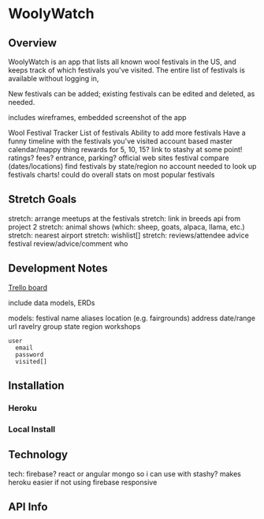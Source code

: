 # WoolyWatch

## Overview

WoolyWatch is an app that lists all known wool festivals in the US, and keeps track of which festivals you've visited. The entire list of festivals is available without logging in,

New festivals can be added; existing festivals can be edited and deleted, as needed.

includes wireframes, embedded screenshot of the app

Wool Festival Tracker
  List of festivals
  Ability to add more festivals
  Have a funny timeline with the festivals you've visited
  account based
  master calendar/mappy thing
  rewards for 5, 10, 15?
  link to stashy at some point!
  ratings?
  fees? entrance, parking?
  official web sites
  festival compare (dates/locations)
  find festivals by state/region
  no account needed to look up festivals
  charts! could do overall stats on most popular festivals


## Stretch Goals

  stretch: arrange meetups at the festivals
  stretch: link in breeds api from project 2
  stretch: animal shows (which: sheep, goats, alpaca, llama, etc.)
  stretch: nearest airport
  stretch: wishlist[]
  stretch: reviews/attendee advice
             festival
             review/advice/comment
             who


## Development Notes

[Trello board](https://trello.com/b/z4T0eaGs/woolywatch)

include data models, ERDs

  models:
    festival
      name
      aliases
      location (e.g. fairgrounds)
      address
      date/range
      url
      ravelry group
      state
      region
      workshops

    user
      email
      password
      visited[]



## Installation
### Heroku
### Local Install

## Technology

  tech:
    firebase?
    react or angular
    mongo so i can use with stashy? makes heroku easier if not using firebase
    responsive


## API Info

